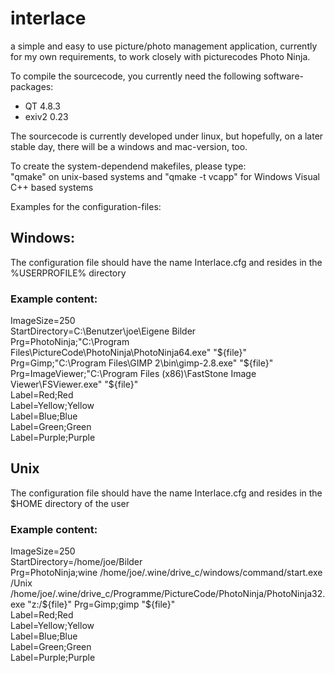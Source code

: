 # interlace

a simple and easy to use picture/photo management application, currently for my own requirements, to work closely with picturecodes Photo Ninja.

To compile the sourcecode, you currently need the following software-packages:  
* QT 4.8.3  
* exiv2 0.23  

The sourcecode is currently developed under linux, but hopefully, on a later stable day, there will be a windows and mac-version, too.

To create the system-dependend makefiles, please type:  
"qmake" on unix-based systems and "qmake -t vcapp" for Windows Visual C++ based systems  

Examples for the configuration-files:

## Windows:
The configuration file should have the name Interlace.cfg and resides in the %USERPROFILE% directory

### Example content:
ImageSize=250  
StartDirectory=C:\Benutzer\joe\Eigene Bilder  
Prg=PhotoNinja;"C:\Program Files\PictureCode\PhotoNinja\PhotoNinja64.exe" "${file}"  
Prg=Gimp;"C:\Program Files\GIMP 2\bin\gimp-2.8.exe" "${file}"  
Prg=ImageViewer;"C:\Program Files (x86)\FastStone Image Viewer\FSViewer.exe" "${file}"  
Label=Red;Red  
Label=Yellow;Yellow  
Label=Blue;Blue  
Label=Green;Green  
Label=Purple;Purple  

## Unix
The configuration file should have the name Interlace.cfg and resides in the $HOME directory of the user

### Example content:
ImageSize=250  
StartDirectory=/home/joe/Bilder  
Prg=PhotoNinja;wine /home/joe/.wine/drive_c/windows/command/start.exe /Unix /home/joe/.wine/drive_c/Programme/PictureCode/PhotoNinja/PhotoNinja32.exe "z:/${file}"  
Prg=Gimp;gimp "${file}"  
Label=Red;Red  
Label=Yellow;Yellow  
Label=Blue;Blue  
Label=Green;Green  
Label=Purple;Purple  

